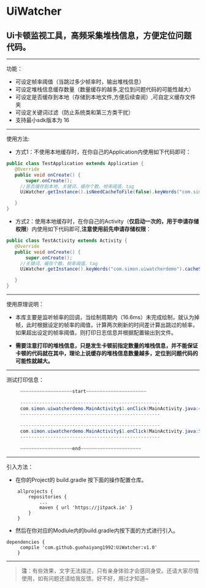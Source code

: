 # UiWatcher
## Ui卡顿监视工具，高频采集堆栈信息，方便定位问题代码。

---
功能：

 - 可设定帧率阈值（当跳过多少帧率时，输出堆栈信息）
 - 可设定堆栈信息缓存数量（数量缓存的越多,定位到问题代码的可能性越大）
 - 可设定是否缓存到本地（存储到本地文件,方便后续查阅）,可自定义缓存文件夹
 - 可设定关键词过滤（防止系统类和第三方类干扰）
 - 支持最小sdk版本为 16
 

---
使用方法:

 - 方式1：不使用本地缓存时，在你自己的Application内使用如下代码即可：

 ```java
 public class TestApplication extends Application {
    @Override
    public void onCreate() {
        super.onCreate();
      //是否缓存到本地、关键词、缓存个数、帧率阈值、tag
      UiWatcher.getInstance().isNeedCacheToFile(false).keyWords("com.simon.uiwatcherdemo").cacheSize(10).minSkipFrameCount(1).tag("simon").startWatch();

    }
}
 ```

 - 方式2：使用本地缓存时，在你自己的Activity（**仅启动一次的，用于申请存储权限**）内使用如下代码即可,**注意使用前先申请存储权限**：

 ```java
 public class TestActivity extends Activity {
    @Override
    public void onCreate() {
        super.onCreate();
      //关键词、缓存个数、帧率阈值、tag
      UiWatcher.getInstance().keyWords("com.simon.uiwatcherdemo").cacheSize(10).minSkipFrameCount(1).tag("simon").startWatch();

    }
}
 ```
 
---
使用原理说明：

 - 本库主要是监听帧率的回调，当绘制周期内（16.6ms）未完成绘制，就认为掉帧，此时根据设定的帧率的阈值，计算两次刷新的时间差计算出跳过的帧率，如果超出设定的帧率阈值，则打印日志信息并根据配置输出到文件。

 - **需要注意打印的堆栈信息，只是发生卡顿前指定数量的堆栈信息，并不能保证卡顿的代码就在其中，理论上说缓存的堆栈信息数量越多，定位到问题代码的可能性就越大。**

---
测试打印信息：

```java
     ~~~~~~~~~~~~~~~~~~~start~~~~~~~~~~~~~~~~~~~~~~ 
      
     ---------------------------------------------------
     com.simon.uiwatcherdemo.MainActivity$1.onClick(MainActivity.java:45)
     ---------------------------------------------------
     
     ---------------------------------------------------
     com.simon.uiwatcherdemo.MainActivity$1.onClick(MainActivity.java:53)
     ---------------------------------------------------
     
     ~~~~~~~~~~~~~~~~~~~end~~~~~~~~~~~~~~~~~~~~~~
```


---

引入方法：

 - 在你的Project的 build.gradle 按下面的操作配置仓库。
```
	allprojects {
		repositories {
			...
			maven { url 'https://jitpack.io' }
		}
	}
```

 - 然后在你对应的Modlule内的build.gradle内按下面的方式进行引入。

	

```
dependencies {
     compile 'com.github.guohaiyang1992:UiWatcher:v1.0'
	}
```

---

> **注**：有些效果，文字无法描述，只有亲身体验才会感同身受。还请大家尽情使用，如有问题还请给我反馈。好不好，用过才知道~


